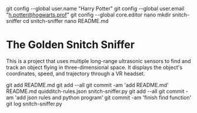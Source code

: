 git config --global user.name "Harry Potter"
git config --global user.email "h.potter@hogwarts.prof"
git config --global core.editor nano
mkdir snitch-sniffer
cd snitch-sniffer
nano README.md
# The Golden Snitch Sniffer
  This is a project that uses multiple long-range ultrasonic sensors to find and track 
  an object flying in three-dimensional space. It displays the object's coordinates, 
  speed, and trajectory through a VR headset.


git add README.md
git add --all
git commit -am 'add README.md'
README.md  quidditch-rules.json  snitch-sniffer.py
git add --all
git commit -am 'add json rules and python program'
git commit -am 'finish find function'
git log snitch-sniffer.py
